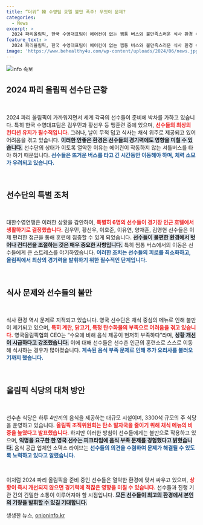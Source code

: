 ```yaml
---
title: “더위” 韓 수영팀 호텔 불만 폭주! 무엇이 문제?
categories:
  - News
excerpt: >
  2024 파리올림픽, 한국 수영대표팀이 에어컨이 없는 찜통 버스와 불만족스러운 식사 환경 속에서 위기 상황에 처했다. 선수들은 경기장 인근 호텔로 임시 거처를 옮기고, 영국 선수단도 음식을 개선하기 위한 골치 아픈 문제에 직면 중이다.
feature_text: >
  2024 파리올림픽, 한국 수영대표팀이 에어컨이 없는 찜통 버스와 불만족스러운 식사 환경 속에서 위기 상황에 처했다. 선수들은 경기장 인근 호텔로 임시 거처를 옮기고, 영국 선수단도 음식을 개선하기 위한 골치 아픈 문제에 직면 중이다.
image: 'https://www.behealthy4u.com/wp-content/uploads/2024/06/news.jpg'
---
```


<p><img src="https://www.behealthy4u.com/wp-content/uploads/2024/06/news.jpg" alt="info 속보" /></p>

<h2 data-ke-size="size26">2024 파리 올림픽 선수단 근황</h2>

<p data-ke-size="size16">&nbsp;</p> 

<p>2024 파리 올림픽이 가까워지면서 세계 각국의 선수들이 준비에 박차를 가하고 있습니다. 특히 한국 수영대표팀은 김우민과 황선우 등 맹훈련 중에 있으며, <b><span style="color: #ee2323;">선수들의 최상의 컨디션 유지가 필수적입니다.</span></b> 그러나, 날이 무척 덥고 식사는 채식 위주로 제공되고 있어 어려움을 겪고 있습니다. <b><span style="background-color: #21538527;">이러한 안좋은 환경은 선수들의 경기력에도 영향을 미칠 수 있습니다.</span></b> 선수단의 상태가 이토록 열악한 이유는 에어컨이 작동하지 않는 셔틀버스를 타야 하기 때문입니다. <b><span style="color: #1a5490;">선수들은 뜨거운 버스를 타고 긴 시간동안 이동해야 하며, 체력 소모가 우려되고 있습니다.</span></b> </p>

<p data-ke-size="size16">&nbsp;</p> 

<h2 data-ke-size="size26">선수단의 특별 조처</h2>

<p data-ke-size="size16">&nbsp;</p> 

<p>대한수영연맹은 이러한 상황을 감안하여, <b><span style="color: #ee2323;">특별히 6명의 선수들이 경기장 인근 호텔에서 생활하기로 결정했습니다.</span></b> 김우민, 황선우, 이호준, 이유연, 양재훈, 김영현 선수들은 이제 편리한 접근을 통해 훈련에 집중할 수 있게 되었습니다. <b><span style="background-color: #21538527;">선수들이 불편한 환경에서 벗어나 컨디션을 조절하는 것은 매우 중요한 사항입니다.</span></b> 특히 찜통 버스에서의 이동은 선수들에게 큰 스트레스를 야기하였습니다. <b><span style="color: #1a5490;">이러한 조치는 선수들의 피로를 최소화하고, 올림픽에서 최상의 경기력을 발휘하기 위한 필수적인 단계입니다.</span></b> </p>

<p data-ke-size="size16">&nbsp;</p> 

<h2 data-ke-size="size26">식사 문제와 선수들의 불만</h2>

<p data-ke-size="size16">&nbsp;</p> 

<p>식사 환경 역시 문제로 지적되고 있습니다. 영국 선수단은 채식 중심의 메뉴로 인해 불만이 제기되고 있으며, <b><span style="color: #ee2323;">특히 계란, 닭고기, 특정 탄수화물의 부족으로 어려움을 겪고 있습니다.</span></b> 영국올림픽협회 CEO는 “수요에 비해 음식 제공이 현저히 부족하다”라며, <b><span style="background-color: #21538527;">상황 개선이 시급하다고 강조했습니다.</span></b> 이에 대해 선수들은 선수촌 인근의 훈련소로 스스로 이동해 식사하는 경우가 많아졌습니다. <b><span style="color: #1a5490;">계속된 음식 부족 문제로 인해 추가 요리사를 불러오기까지 했습니다.</span></b> </p>

<p data-ke-size="size16">&nbsp;</p> 

<h2 data-ke-size="size26">올림픽 식당의 대처 방안</h2>

<p data-ke-size="size16">&nbsp;</p> 

<p>선수촌 식당은 하루 4만끼의 음식을 제공하는 대규모 시설이며, 3300석 규모의 주 식당을 운영하고 있습니다. <b><span style="color: #ee2323;">올림픽 조직위원회는 탄소 발자국을 줄이기 위해 채식 메뉴의 비중을 높였다고 발표했습니다.</span></b> 하지만 이러한 방침이 선수들에게는 불만으로 작용하고 있으며, <b><span style="background-color: #21538527;">익명을 요구한 한 영국 선수는 피크타임에 음식 부족 문제를 경험했다고 밝혔습니다.</span></b> 음식 공급 업체인 소덱소 라이브는 <b><span style="color: #1a5490;">선수들의 의견을 수렴하여 문제가 해결될 수 있도록 노력하고 있다고 알렸습니다.</span></b> </p>

<p data-ke-size="size16">&nbsp;</p> 

<p>이처럼 2024 파리 올림픽을 준비 중인 선수들은 열악한 환경에 맞서 싸우고 있으며, <b><span style="color: #ee2323;">상황이 즉시 개선되지 않으면 경기력에 적잖은 영향을 미칠 수 있습니다.</span></b> 선수들과 진행 기관 간의 긴밀한 소통이 이루어져야 할 시점입니다. <b><span style="background-color: #21538527;">모든 선수들이 최고의 환경에서 본인의 기량을 발휘할 수 있길 기대합니다.</span></b> </p>
생생한 뉴스, <a href="https://onioninfo.kr" rel="dofollow">onioninfo.kr</a>


